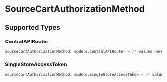 # SourceCartAuthorizationMethod


## Supported Types

### CentralAPIRouter

```python
sourceCartAuthorizationMethod: models.CentralAPIRouter = /* values here */
```

### SingleStoreAccessToken

```python
sourceCartAuthorizationMethod: models.SingleStoreAccessToken = /* values here */
```

